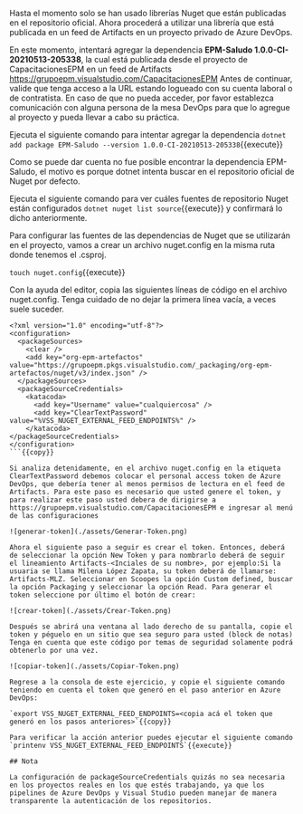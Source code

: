 Hasta el momento solo se han usado librerías Nuget que están publicadas en el repositorio oficial. Ahora procederá a utilizar una librería que está publicada en un feed de Artifacts en un proyecto privado de Azure DevOps.

En este momento, intentará agregar la dependencia **EPM-Saludo 1.0.0-CI-20210513-205338**, la cual está publicada desde el proyecto de CapacitacionesEPM en un feed de Artifacts https://grupoepm.visualstudio.com/CapacitacionesEPM Antes de continuar, valide que tenga acceso a la URL estando logueado con su cuenta laboral o de contratista. En caso de que no pueda acceder, por favor establezca comunicación con alguna persona de la mesa DevOps para que lo agregue al proyecto y pueda llevar a cabo su práctica.

Ejecuta el siguiente comando para intentar agregar la dependencia `dotnet add package EPM-Saludo --version 1.0.0-CI-20210513-205338`{{execute}}

Como se puede dar cuenta no fue posible encontrar la dependencia EPM-Saludo, el motivo es porque dotnet intenta buscar en el repositorio oficial de Nuget por defecto.

Ejecuta el siguiente comando para ver cuáles fuentes de repositorio Nuget están configurados `dotnet nuget list source`{{execute}} y confirmará lo dicho anteriormente.

Para configurar las fuentes de las dependencias de Nuget que se utilizarán en el proyecto, vamos a crear un archivo nuget.config en la misma ruta donde tenemos el .csproj.

`touch nuget.config`{{execute}}

Con la ayuda del editor, copia las siguientes líneas de código en el archivo nuget.config. Tenga cuidado de no dejar la primera línea vacía, a veces suele suceder.

```
<?xml version="1.0" encoding="utf-8"?>
<configuration>
  <packageSources>
    <clear />
    <add key="org-epm-artefactos" value="https://grupoepm.pkgs.visualstudio.com/_packaging/org-epm-artefactos/nuget/v3/index.json" />
  </packageSources>
  <packageSourceCredentials>
    <katacoda>
      <add key="Username" value="cualquiercosa" />
      <add key="ClearTextPassword" value="%VSS_NUGET_EXTERNAL_FEED_ENDPOINTS%" />
    </katacoda>
</packageSourceCredentials>
</configuration>
```{{copy}}

Si analiza detenidamente, en el archivo nuget.config en la etiqueta ClearTextPassword debemos colocar el personal access token de Azure DevOps, que debería tener al menos permisos de lectura en el feed de Artifacts. Para este paso es necesario que usted genere el token, y para realizar este paso usted debera de dirigirse a https://grupoepm.visualstudio.com/CapacitacionesEPM e ingresar al menú de las configuraciones

![generar-token](./assets/Generar-Token.png)

Ahora el siguiente paso a seguir es crear el token. Entonces, deberá de seleccionar la opción New Token y para nombrarlo deberá de seguir el lineamiento Artifacts-<Inciales de su nombre>, por ejemplo:Si la usuaria se llama Milena López Zapata, su token deberá de llamarse: Artifacts-MLZ. Seleccionar en Scoopes la opción Custom defined, buscar la opción Packaging y seleccionar la opción Read. Para generar el token seleccione por último el botón de crear:

![crear-token](./assets/Crear-Token.png)

Después se abrirá una ventana al lado derecho de su pantalla, copie el token y péguelo en un sitio que sea seguro para usted (block de notas) Tenga en cuenta que este código por temas de seguridad solamente podrá obtenerlo por una vez.

![copiar-token](./assets/Copiar-Token.png)

Regrese a la consola de este ejercicio, y copie el siguiente comando teniendo en cuenta el token que generó en el paso anterior en Azure DevOps:

`export VSS_NUGET_EXTERNAL_FEED_ENDPOINTS=<copia acá el token que generó en los pasos anteriores>`{{copy}}

Para verificar la acción anterior puedes ejecutar el siguiente comando `printenv VSS_NUGET_EXTERNAL_FEED_ENDPOINTS`{{execute}}

## Nota

La configuración de packageSourceCredentials quizás no sea necesaria en los proyectos reales en los que estés trabajando, ya que los pipelines de Azure DevOps y Visual Studio pueden manejar de manera transparente la autenticación de los repositorios.